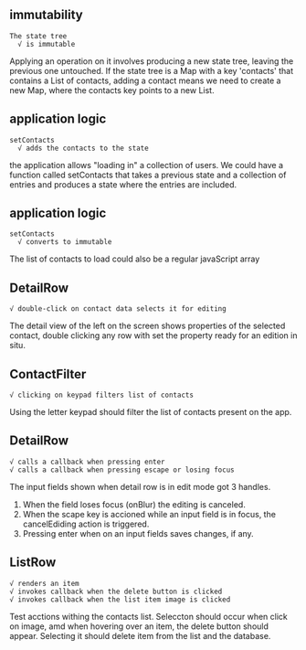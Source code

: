 ##  immutability
    The state tree
      √ is immutable

Applying an operation on it involves producing a new state tree, leaving the previous one untouched. If the state tree is a Map with a key 'contacts' that contains a List of contacts, adding a contact means we need to create a new Map, where the contacts key points to a new List.

## application logic
    setContacts
      √ adds the contacts to the state

the application allows "loading in" a collection of users. We could have a function called setContacts that takes a previous state and a collection of entries and produces a state where the entries are included. 

## application logic
    setContacts
      √ converts to immutable

The list of contacts to load could also be a regular javaScript array

##  DetailRow
    √ double-click on contact data selects it for editing

The detail view of the left on the screen shows properties of the selected contact, double clicking any row with set the property ready for an edition in situ.

##  ContactFilter
    √ clicking on keypad filters list of contacts

Using the letter keypad should filter the list of contacts present on the app.

##  DetailRow
    √ calls a callback when pressing enter
    √ calls a callback when pressing escape or losing focus

The input fields shown when detail row is in edit mode got 3 handles. 
1. When the field loses focus (onBlur) the editing is canceled.
2. When  the scape key is accioned while an input field is in focus, the cancelEdiding action is triggered.
3. Pressing enter when on an input fields saves changes, if any.

##  ListRow
    √ renders an item
    √ invokes callback when the delete button is clicked
    √ invokes callback when the list item image is clicked

Test acctions withing the contacts list. Seleccton should occur when click on image, amd when hovering over an item, the delete button should appear. Selecting it should delete item from the list and the database.

